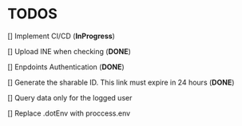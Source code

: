 # TODOS

[] Implement CI/CD (**InProgress**)

[] Upload INE when checking (**DONE**)

[] Enpdoints Authentication (**DONE**)

[] Generate the sharable ID. This link must expire in 24 hours (**DONE**)

[] Query data only for the logged user

[] Replace .dotEnv with proccess.env
 